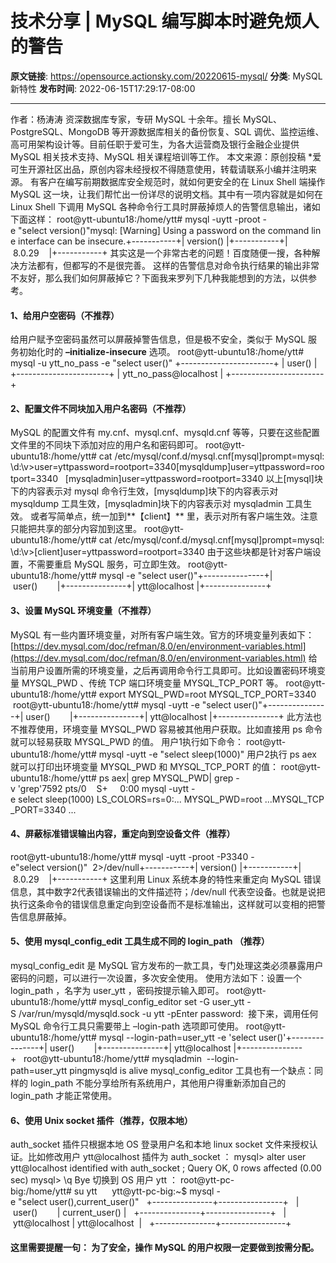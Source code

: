 # 技术分享 | MySQL 编写脚本时避免烦人的警告

**原文链接**: https://opensource.actionsky.com/20220615-mysql/
**分类**: MySQL 新特性
**发布时间**: 2022-06-15T17:29:17-08:00

---

作者：杨涛涛
资深数据库专家，专研 MySQL 十余年。擅长 MySQL、PostgreSQL、MongoDB 等开源数据库相关的备份恢复、SQL 调优、监控运维、高可用架构设计等。目前任职于爱可生，为各大运营商及银行金融企业提供 MySQL 相关技术支持、MySQL 相关课程培训等工作。
本文来源：原创投稿
*爱可生开源社区出品，原创内容未经授权不得随意使用，转载请联系小编并注明来源。
有客户在编写前期数据库安全规范时，就如何更安全的在 Linux Shell 端操作 MySQL 这一块，让我们帮忙出一份详尽的说明文档。其中有一项内容就是如何在 Linux Shell 下调用 MySQL 各种命令行工具时屏蔽掉烦人的告警信息输出，诸如下面这样：
root@ytt-ubuntu18:/home/ytt# mysql -uytt -proot -e "select version()"mysql: [Warning] Using a password on the command line interface can be insecure.+-----------+| version() |+-----------+| 8.0.29    |+-----------+
其实这是一个非常古老的问题！百度随便一搜，各种解决方法都有，但都写的不是很完善。
这样的告警信息对命令执行结果的输出非常不友好，那么我们如何屏蔽掉它？下面我来罗列下几种我能想到的方法，以供参考。
#### 1、给用户空密码（不推荐）
给用户赋予空密码虽然可以屏蔽掉警告信息，但是极不安全，类似于 MySQL 服务初始化时的 **&#8211;initialize-insecure** 选项。
root@ytt-ubuntu18:/home/ytt# mysql -u ytt_no_pass -e "select user()"
+-----------------------+
| user()                |
+-----------------------+
| ytt_no_pass@localhost |
+-----------------------+
#### 2、配置文件不同块加入用户名密码（不推荐）
MySQL 的配置文件有 my.cnf、mysql.cnf、mysqld.cnf 等等，只要在这些配置文件里的不同块下添加对应的用户名和密码即可。
root@ytt-ubuntu18:/home/ytt# cat /etc/mysql/conf.d/mysql.cnf[mysql]prompt=mysql:\d:\v>user=yttpassword=rootport=3340[mysqldump]user=yttpassword=rootport=3340   [mysqladmin]user=yttpassword=rootport=3340
以上[mysql]块下的内容表示对 mysql 命令行生效，[mysqldump]块下的内容表示对 mysqldump 工具生效，[mysqladmin]块下的内容表示对 mysqladmin 工具生效。
或者写简单点，统一加到**【client】** 里，表示对所有客户端生效。注意只能把共享的部分内容加到这里。
root@ytt-ubuntu18:/home/ytt# cat /etc/mysql/conf.d/mysql.cnf[mysql]prompt=mysql:\d:\v>[client]user=yttpassword=rootport=3340
由于这些块都是针对客户端设置，不需要重启 MySQL 服务，可立即生效。
root@ytt-ubuntu18:/home/ytt# mysql -e "select user()"+---------------+| user()        |+---------------+| ytt@localhost |+---------------+
#### 3、设置 MySQL 环境变量（不推荐）
MySQL 有一些内置环境变量，对所有客户端生效。官方的环境变量列表如下：
[https://dev.mysql.com/doc/refman/8.0/en/environment-variables.html](https://dev.mysql.com/doc/refman/8.0/en/environment-variables.html)
给当前用户设置所需的环境变量，之后再调用命令行工具即可。比如设置密码环境变量 MYSQL_PWD 、传统 TCP 端口环境变量 MYSQL_TCP_PORT 等。
root@ytt-ubuntu18:/home/ytt# export MYSQL_PWD=root MYSQL_TCP_PORT=3340    root@ytt-ubuntu18:/home/ytt# mysql -uytt -e "select user()"+---------------+| user()        |+---------------+| ytt@localhost |+---------------+
此方法也不推荐使用，环境变量 MYSQL_PWD 容易被其他用户获取。比如直接用 ps 命令就可以轻易获取 MYSQL_PWD 的值。
用户1执行如下命令：
root@ytt-ubuntu18:/home/ytt# mysql -uytt -e "select sleep(1000)"
用户2执行 ps aex 就可以打印出环境变量 MYSQL_PWD 和 MYSQL_TCP_PORT 的值：
root@ytt-ubuntu18:/home/ytt# ps aex| grep MYSQL_PWD| grep -v 'grep'7592 pts/0    S+     0:00 mysql -uytt -e select sleep(1000) LS_COLORS=rs=0:... MYSQL_PWD=root ...MYSQL_TCP_PORT=3340 ...
#### 4、屏蔽标准错误输出内容，重定向到空设备文件（推荐）
root@ytt-ubuntu18:/home/ytt# mysql -uytt -proot -P3340 -e"select version()"  2>/dev/null+-----------+| version() |+-----------+| 8.0.29    |+-----------+
这里利用 Linux 系统本身的特性来重定向 MySQL 错误信息，其中数字2代表错误输出的文件描述符；/dev/null 代表空设备。也就是说把执行这条命令的错误信息重定向到空设备而不是标准输出，这样就可以变相的把警告信息屏蔽掉。
#### 5、使用 mysql_config_edit 工具生成不同的 login_path （推荐）
mysql_config_edit 是 MySQL 官方发布的一款工具，专门处理这类必须暴露用户密码的问题，可以进行一次设置，多次安全使用。
使用方法如下：设置一个 login_path ，名字为 user_ytt ，密码按提示输入即可。
root@ytt-ubuntu18:/home/ytt# mysql_config_editor set -G user_ytt -S /var/run/mysqld/mysqld.sock -u ytt -pEnter password: 
接下来，调用任何 MySQL 命令行工具只需要带上 &#8211;login-path 选项即可使用。
root@ytt-ubuntu18:/home/ytt# mysql --login-path=user_ytt -e 'select user()'+---------------+| user()        |+---------------+| ytt@localhost |+---------------+   root@ytt-ubuntu18:/home/ytt# mysqladmin  --login-path=user_ytt pingmysqld is alive
mysql_config_editor 工具也有一个缺点：同样的 login_path 不能分享给所有系统用户，其他用户得重新添加自己的 login_path 才能正常使用。
#### 6、使用 Unix socket 插件（推荐，仅限本地）
auth_socket 插件只根据本地 OS 登录用户名和本地 linux socket 文件来授权认证。比如修改用户 ytt@localhost 插件为 auth_socket ：
mysql> alter user ytt@localhost identified with auth_socket ;
Query OK, 0 rows affected (0.00 sec)
mysql> \q
Bye
切换到 OS 用户 ytt ：
root@ytt-pc-big:/home/ytt# su ytt      ytt@ytt-pc-big:~$ mysql -e "select user(),current_user()"   +---------------+----------------+   | user()        | current_user() |   +---------------+----------------+   | ytt@localhost | ytt@localhost  |   +---------------+----------------+
#### 这里需要提醒一句： 为了安全，操作 MySQL 的用户权限一定要做到按需分配。